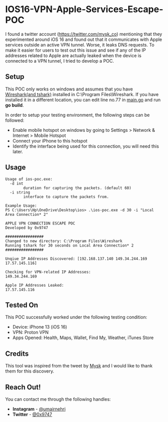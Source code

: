 # IOS16-VPN-Apple-Services-Escape-POC

I found a twitter account (https://twitter.com/mysk_co) mentioning that they experimented around iOS 16 and found out that it communicates with Apple services outside an active VPN tunnel. Worse, it leaks DNS requests. To make it easier for users to test out this issue and see if any of the IP addresses related to Apple are actually leaked when the device is connected to a VPN tunnel, I tried to develop a POC.

## Setup

This POC only works on windows and assumes that you have <a href="https://www.wireshark.org/">Wireshark(and tshark)</a> installed in C:\Program Files\Wireshark. If you have installed it in a different location, you can edit line no.77 in <a href="main.go">main.go</a> and run **go build**.

In order to setup your testing environment, the following steps can be followed:
* Enable mobile hotspot on windows by going to Settings > Network & Internet > Mobile Hotspot
* Connect your iPhone to this hotspot
* Identify the interface being used for this connection, you will need this later.

## Usage

```
Usage of ios-poc.exe:
  -d int
        duration for capturing the packets. (default 60)
  -i string
        interface to capture the packets from.

Example Usage:
PS C:\Users\Hp\OneDrive\Desktop\ios> .\ios-poc.exe -d 30 -i "Local Area Connection* 2"

APPLE VPN CONNECTION ESCAPE POC
Developed by 0x9747

#################
Changed to new directory: C:\Program Files\Wireshark
Running tshark for 30 seconds on Local Area Connection* 2
#################

Unqiue IP Addresses Discovered: [192.168.137.140 149.34.244.169 17.57.145.116]

Checking for VPN-related IP Addresses:
149.34.244.169

Apple IP Addresses Leaked:
17.57.145.116
```

## Tested On
This POC successfully worked under the following testing condition:
* Device: iPhone 13 (iOS 16)
* VPN: Proton VPN
* Apps Opened: Health, Maps, Wallet, Find My, Weather, iTunes Store

## Credits
This tool was inspired from the tweet by <a href="https://twitter.com/mysk_co/">Mysk</a> and I would like to thank them for this discovery.

  <h2 align="left">
  <b>Reach Out!</b>
 </h2>

<p align="left">
  You can contact me through the following handles:
  <ul type="disc">
    <li> <b>Instagram</b> - <a href="https://instagram.com/umairnehri">@umairnehri</a></li>
    <li> <b>Twitter</b> - <a href="https://twitter.com/0x9747">@0x9747</a></li>
    </ul>
  </p>
